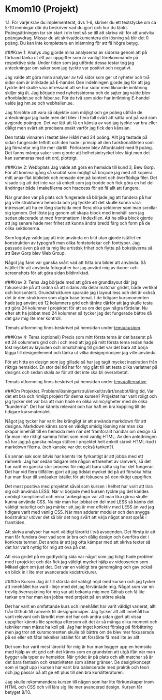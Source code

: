 Kmom10 (Projekt)
===============================

1.1. För varje krav du implementerat, dvs 1-6, skriver du ett textstycke om ca 5-10 meningar där du beskriver vad du gjort och hur du tänkt. Poängsättningen tar sin start i din text så se till att skriva väl för att undvika poängavdrag. Missar du att skriva/dokumentera din lösning så blir det 0 poäng. Du kan inte komplettera en inlämning för att få högre betyg.

###Krav 1: Analys
Jag gjorde mina analyserna av sidorna genom att på förhand tänka ut ett par uppgifter som är vanligt förekommande på respektive sida. Under tiden som jag utförde dessa testar tog jag anteckningar om saker som jag tyckte var positivt och negativt.  

Jag valde att göra mina analyser av två sidor som ger ut nyheter och två sidor som är inriktade på E-handel. Den indelningen gjorde jag för att jag tyckte det skulle vara intressant att se hur sidor med liknande inriktning skiljer sig åt. Jag började med nyhetssidorna och de sajter jag valde blev aftonbladet.se och feber.se. För de två som sidor har inriktning E-handel valde jag hm.se och webhallen.se.  

Jag försökte att vara så objektiv som möjligt och ge poäng utifrån de anteckningar jag hade men det blev i flera fall svårt att sätta ord på vad som avgjorde poängen. Det var lätt att få en känsla av vad jag tyckte var bra eller dåligt men svårt att precisera exakt varför jag fick den känslan.  

 Den totala vinnaren i testet blev H&M med 24 poäng. Allt jag testade på sidan fungerade felfritt och den hade i princip all den funktionalliteten som jag förväntar mig lite mer därtill. Förloraren blev Aftonbladet med 9 poäng. Det fanns många saker som gjorde att helhetsintrycket blev lågt men det kan summeras med ett ord, plottrigt.


###Krav 2: Webbplats
Jag valde att göra en hemsida till kund 3, Bew Gorp. För att komma igång så snabbt som möjligt så började jag med att kopiera mitt anax-flat bibliotek och rensade den på kontent och överflödiga filer. Det visade sig att det inte var så enkelt som jag trodde och fick göra en hel del ändringar både i makefilerna och htaccess för att få allt att fungera.  

När grunden var på plats och fungerade så började jag att fundera på hur jag ville strukturera hemsida och jag tyckte att det skulle kunna vara intressant att ha en lång startsida med flera olika sektioner som man scrollar sig igenom. Det löste jag genom att skapa block med innehåll som jag sedan placerade ut med frontmattern i indexfilen. Att ha olika block gjorde att jag senare hade mer frihet att kunna ändra bredd färg och form på de olika sektionerna.

Som logotyp valde jag att inte använda en bild utan gjorde istället en konstruktion av typografi men olika fontstorlekar och fonttyper. Jag passade även på att ta mig lite artistisk frihet och flytta på bokstäverna så att Bew Gorp blev Web Group.  

Något jag fann var ganska svårt vad att hitta bra bilder att använda. Så istället för att använda fotografier har jag använt mig av ikoner och screenshots för att göra sidan bildinriktad.


###Krav 3: Tema
Jag började med att göra en grundlayout där jag fokuserade på att ordna så att sidans alla delar matchar gridet, både vertikal och horisontellt. Grundstrukturen sparade jag i layout.less och det är också det är den strukturen som utgör base temat. I de tidigare kursmomenten hade jag använt ett 12 kolumners grid och tänkte därför att jag skulle testa att göra 24 kolumner i projektet för att se om det gav några fördelar. Nu efter att ha jobbat med 24 kolumner så tycker jag det fungerade bättre då det gav mig lite mer kontroll.

Temats utformning finns beskrivet på hemsidan under [tema/custom](teman).


###Krav 4: Tema (optionell)
Precis som mitt första tema är det baserat på ett 24 columners grid och i och med att jag på mitt första tema redan hade löst mycket av layouten och inmatchning till gridet var det bara att börja lägga till designelement och tänka ut vilka designprinciper jag ville använda.

För att hitta en design som jag gillade så har jag tagit mycket inspiration från riktiga hemsidor. En stor del tid har för mig gått till att testa olika variatner på designs och sedan skala av för att det inte ska bli överarbetat.

Temats utformning finns beskrivet på hemsidan under [tema/alternative](teman).



###Om Projektet. Problem/lösningar/strul/enkelt/svårt/snabbt/lång tid, Var det ett bra och rimligt projekt för denna kursen?
Projektet har varit roligt och jag tycker det var bra att man hade en olika valmöjligheter med de olika "kunderna". Det har kännts relevant och har haft en bra koppling till de tidigare kursmaterialet.

Något jag tycker har varit lite krångligt är att använda markdown för att designa. Markdown känns som en väldigt smidig lösning när man ska skapar innehåll till en hemsida men när det framförallt handlar om design så får man inte riktigt samma frihet som med vanlig HTML. Av den anledningen så har jag på ganska många ställen i projektet helt enkelt skrivit HTML-kod i markdown filerna. (och kanske var det också tanken?).

En annan sak som bitvis har kännts lite fyrkantigt är att jobba med ett ramverk. Jag har sedan tidigare inte någon erfarenhet av ramverk, så det har varit en ganska stor process för mig att bara sätta sig hur det fungerar. Det har vid flera tillfällen gjort att jag ödslat mycket tid på att försöka hitta hur man fixar till småsaker istället för att fokusera på den riktigt uppgiften.

Det mest positiva med projektet såväl som kursen i helhet har varit att lära sig och använda LESS. När vi började med kursen tyckte jag det kändes onödigt komplicerat och mina tankegångar var att man lika gärna skulle kunna använda CSS. Nu när man har jobbat en del med LESS så känns det väldigt naturligt och jag märker att jag är mer effektiv med LESS än vad jag tidigare varit med vanlig CSS. När man adderar moduler och den snygga kodstruktur utöver det så blir det nog svårt att välja något annat språk i framtiden.

Att skriva analyser har varit väldigt lärorikt i två avseenden. Det första är att man får fundera över vad som är bra och dålig design och överföra det i konkreta termer. Det andra är att jag ofta kämpar med att skriva texter så det har varit nyttig för mig att öva på det.

Att visa gridet på en godtycklig sida var något som jag tidigt hade problem med i projektet och där fick jag väldigt mycket hjälp av videoserien som Mikael gjort om just det. Det var en väldigt bra genomgång och gav också en blick in i lite mer avancerade kodstrukturer.


###Om Kursen
Jag är till största del väldigt nöjd med kursen och jag tycker att innehållet har varit i linje med det jag förväntade mig. Något som var en trevlig överraskning för mig var att bekanta mig med Github och få lite tankar om hur man kan jobba med projekt på en större skala.

Det har varit en omfattande kurs och innehållet har varit väldigt varierat, allt från Github till ramverk till designprinciper. Jag tycker att allt innehåll har varit relevant och lärorikt men det har och andra sidan gjort att vissa uppgifter kännts lite spretiga eftersom att det är så många olika moment och tekniker man måste ha koll på. Jag har inget konkret förslag på förbättring men jag tror att kursmomenten skulle bli bättre om de blev mer fokuserade på en eller ett fåtal tekniker istället för att försökte få med lite av allt.

Det som har varit mest lärorikt för mig är hur man bygger upp en hemsida med hjälp av ett grid och det känns som en grundsten att utgå ifån när man bygger alla typer av hemsidor. När gridet är på plats och allt matchar så är det bara fantasin och kreativiteten som sätter gränser. De designkoncept som vi tagit upp i kursen har varit bra balancerade med praktik och teori och jag passar på att ge ett plus till den bra kurslitteraturen.

Jag skulle rekommendera kursen till någon som har lite förkunskaper inom HTML och CSS och vill lära sig lite mer avancerad design. Kursen får betyget 8/10.
